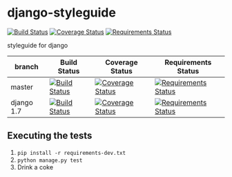 django-styleguide
=================

[![Build Status](https://travis-ci.org/andrefarzat/django-styleguide.png?branch=master)](https://travis-ci.org/andrefarzat/django-styleguide)
[![Coverage Status](https://coveralls.io/repos/andrefarzat/django-styleguide/badge.png?branch=master)](https://coveralls.io/r/andrefarzat/django-styleguide?branch=master)
[![Requirements Status](https://requires.io/github/andrefarzat/django-styleguide/requirements.png?branch=master)](https://requires.io/github/andrefarzat/django-styleguide/requirements/?branch=master)

styleguide for django


branch     | Build Status | Coverage Status | Requirements Status
-----------| -------------| ----------------| -------------------
master     | [![Build Status](https://travis-ci.org/andrefarzat/django-styleguide.png?branch=master)](https://travis-ci.org/andrefarzat/django-styleguide) | [![Coverage Status](https://coveralls.io/repos/andrefarzat/django-styleguide/badge.png?branch=master)](https://coveralls.io/r/andrefarzat/django-styleguide?branch=master) | [![Requirements Status](https://requires.io/github/andrefarzat/django-styleguide/requirements.png?branch=master)](https://requires.io/github/andrefarzat/django-styleguide/requirements/?branch=master)
django 1.7 | [![Build Status](https://travis-ci.org/andrefarzat/django-styleguide.png?branch=django1.7)](https://github.com/andrefarzat/django-styleguide/tree/django1.7) | [![Coverage Status](https://coveralls.io/repos/andrefarzat/django-styleguide/badge.png?branch=django1.7)](https://coveralls.io/r/andrefarzat/django-styleguide?branch=django1.7) | [![Requirements Status](https://requires.io/github/andrefarzat/django-styleguide/requirements.png?branch=django1.7)](https://requires.io/github/andrefarzat/django-styleguide/requirements/?branch=django1.7)


Executing the tests
-------------------

1. `pip install -r requirements-dev.txt`
1. `python manage.py test`
1. Drink a coke